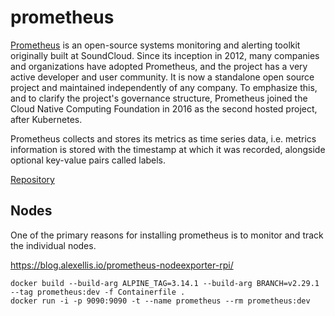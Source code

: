 # prometheus

[Prometheus](http://prometheus.io) is an open-source systems monitoring and alerting toolkit originally built at SoundCloud. Since its inception in 2012, many companies and organizations have adopted Prometheus, and the project has a very active developer and user community. It is now a standalone open source project and maintained independently of any company. To emphasize this, and to clarify the project's governance structure, Prometheus joined the Cloud Native Computing Foundation in 2016 as the second hosted project, after Kubernetes.

Prometheus collects and stores its metrics as time series data, i.e. metrics information is stored with the timestamp at which it was recorded, alongside optional key-value pairs called labels.

[Repository](https://github.com/prometheus/prometheus)

## Nodes

One of the primary reasons for installing prometheus is to monitor and track the individual nodes.

https://blog.alexellis.io/prometheus-nodeexporter-rpi/

```
docker build --build-arg ALPINE_TAG=3.14.1 --build-arg BRANCH=v2.29.1 --tag prometheus:dev -f Containerfile . 
docker run -i -p 9090:9090 -t --name prometheus --rm prometheus:dev
```
